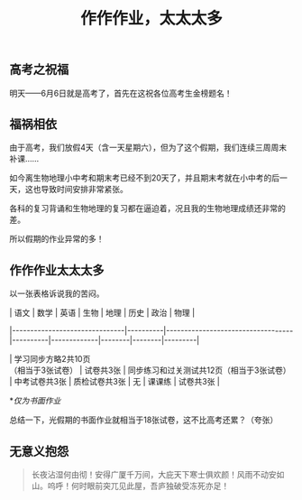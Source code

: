 ﻿---
published: 2023-06-06T20:36:00.000Z
title: 作作作业，太太太多
slug: zuozuozuoyetaitaitaiduo
description: 高考之祝福明天6月6日就是高考了，首先在这祝各位高考生金榜题
tags: [随笔]
featured: false
draft: false
excerpt: 高考之祝福明天6月6日就是高考了，首先在这祝各位高考生金榜题名！福祸相依由于高考，我们放假4天含一天星期六，但为了这个假期，我们连续三周周末补课如今离生物地理小中考和期末考已经不到20天了，并且期末考
---

## 高考之祝福

明天——6月6日就是高考了，首先在这祝各位高考生金榜题名！



## 福祸相依

由于高考，我们放假4天（含一天星期六），但为了这个假期，我们连续三周周末补课……



如今离生物地理小中考和期末考已经不到20天了，并且期末考就在小中考的后一天，这也导致时间安排非常紧张。



各科的复习背诵和生物地理的复习都在逼迫着，况且我的生物地理成绩还非常的差。



所以假期的作业异常的多！



## 作作作业太太太多

以一张表格诉说我的苦闷。



| 语文                          | 数学     | 英语                              | 生物     | 地理        | 历史   | 政治   | 物理    |

|-------------------------------|----------|-----------------------------------|----------|-------------|--------|--------|---------|

| 学习同步方略2共10页<br>（相当于3张试卷） | 试卷共3张 | 同步练习和过关测试共12页（相当于3张试卷） | 中考试卷共3张 | 质检试卷共3张 | 无     | 课课练 | 试卷共3张 |

**仅为书面作业*



总结一下，光假期的书面作业就相当于18张试卷，这不比高考还累？（夸张）



## 无意义抱怨

> 长夜沾湿何由彻！安得广厦千万间，大庇天下寒士俱欢颜！风雨不动安如山。呜呼！何时眼前突兀见此屋，吾庐独破受冻死亦足！
